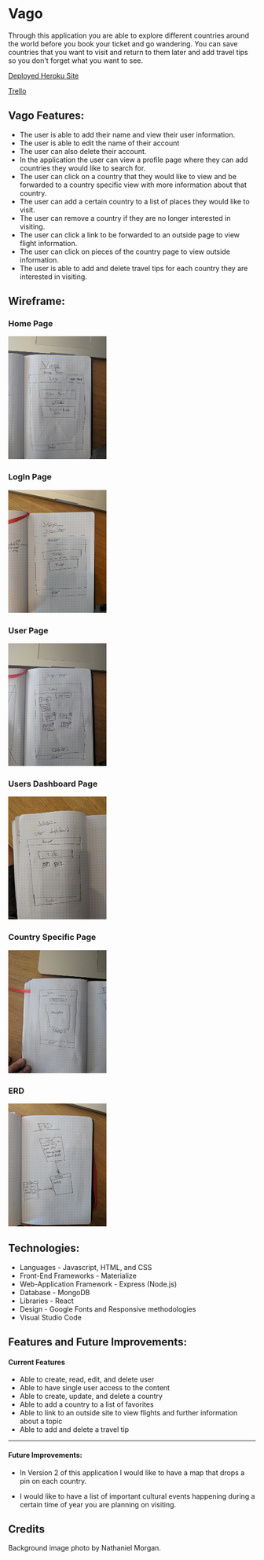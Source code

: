 # Vago

Through this application you are able to explore different countries around the world before you book your ticket and go wandering. You can save countries that you want to visit and return to them later and add travel tips so you don't forget what you want to see.

[Deployed Heroku Site](https://vago-travel.herokuapp.com/)

[Trello](https://trello.com/b/sPnKPtKq/vago)

## Vago Features:

* The user is able to add their name and view their user information.
* The user is able to edit the name of their account
* The user can also delete their account.
* In the application the user can view a profile page where they can add countries they would like to search for.
* The user can click on a country that they would like to view and be forwarded to a country specific view with more information about that country.
* The user can add a certain country to a list of places they would like to visit.
* The user can remove a country if they are no longer interested in visiting.
* The user can click a link to be forwarded to an outside page to view flight information.
* The user can click on pieces of the country page to view outside information.
* The user is able to add and delete travel tips for each country they are interested in visiting. 

## Wireframe:

### Home Page
<img src='media/vago_homepage.jpg' alt='landing page' height=250 width=200/>

### LogIn Page
<img src='media/login_page.jpg' alt='login page' height=250 width=200/>

### User Page
<img src='media/vago_userpage.jpg' alt='user page' height=250 width=200/>

### Users Dashboard Page
<img src='media/user_dashboard.jpg' alt='user page' height=250 width=200/>

### Country Specific Page
<img src='media/vago_country_specific_page.jpg' alt='country specific page' height=250 width=200/>

### ERD
<img src='media/vago_erd.jpg' alt='erd page' height=250 width=200/>

## Technologies:

* Languages - Javascript, HTML, and CSS
* Front-End Frameworks - Materialize
* Web-Application Framework - Express (Node.js)
* Database - MongoDB
* Libraries - React
* Design - Google Fonts and Responsive methodologies
* Visual Studio Code

## Features and Future Improvements:

#### Current Features

* Able to create, read, edit, and delete user
* Able to have single user access to the content
* Able to create, update, and delete a country
* Able to add a country to a list of favorites
* Able to link to an outside site to view flights and further information about a topic
* Able to add and delete a travel tip

___

#### Future Improvements:

* In Version 2 of this application I would like to have a map that drops a pin on each country.

* I would like to have a list of important cultural events happening during a certain time of year you are planning on visiting.

## Credits

Background image photo by Nathaniel Morgan.